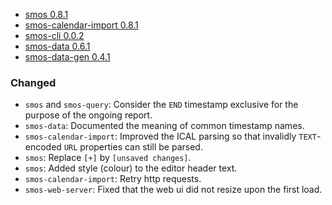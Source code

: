 - <a name="smos-0.8.1">[smos 0.8.1](#smos-0.8.1)
- <a name="smos-calendar-import-0.8.1">[smos-calendar-import 0.8.1](#smos-calendar-import-0.8.1)
- <a name="smos-cli-0.0.2">[smos-cli 0.0.2](#smos-cli-0.0.2)
- <a name="smos-data-0.6.1">[smos-data 0.6.1](#smos-data-0.6.1)
- <a name="smos-data-gen-0.4.1">[smos-data-gen 0.4.1](#smos-data-gen-0.4.1)

### Changed

* `smos` and `smos-query`: Consider the `END` timestamp exclusive for the purpose of the ongoing report.
* `smos-data`: Documented the meaning of common timestamp names.
* `smos-calendar-import`: Improved the ICAL parsing so that invalidly `TEXT`-encoded `URL` properties can still be parsed. 
* `smos`: Replace `[+]` by `[unsaved changes]`.
* `smos`: Added style (colour) to the editor header text.
* `smos-calendar-import`: Retry http requests.
* `smos-web-server`: Fixed that the web ui did not resize upon the first load.
